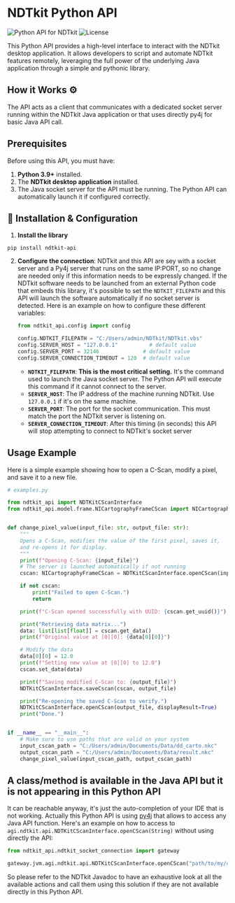 # NDTkit Python API

![Python API for NDTkit](https://img.shields.io/badge/API-Python-blue.svg)
![License](https://img.shields.io/badge/License-Proprietary-green.svg)

This Python API provides a high-level interface to interact with the NDTkit desktop application. It allows developers to script and automate NDTkit features remotely, leveraging the full power of the underlying Java application through a simple and pythonic library.

## How it Works ⚙️

The API acts as a client that communicates with a dedicated socket server running within the NDTkit Java application or that uses directly py4j for basic Java API call.

## Prerequisites

Before using this API, you must have:

1.  **Python 3.9+** installed.
2.  The **NDTkit desktop application** installed.
3.  The Java socket server for the API must be running. The Python API can automatically launch it if configured correctly.

## 🚀 Installation & Configuration

1.  **Install the library**

```
pip install ndtkit-api
```

2.  **Configure the connection**: NDTkit and this API are sey with a socket server and a Py4j server that runs on the same IP:PORT, so no change are needed only if this information needs to be expressly changed. If the NDTkit software needs to be launched from an external Python code that embeds this library, it's possible to set the `NDTKIT_FILEPATH` and this API will launch the software automatically if no socket server is detected. Here is an example on how to configure these different variables:

    ```python
    from ndtkit_api.config import config

    config.NDTKIT_FILEPATH = "C:/Users/admin/NDTkit/NDTkit.vbs"
    config.SERVER_HOST = "127.0.0.1"          # default value
    config.SERVER_PORT = 32146              # default value
    config.SERVER_CONNECTION_TIMEOUT = 120  # default value
    ```

    - **`NDTKIT_FILEPATH`**: **This is the most critical setting.** It's the command used to launch the Java socket server. The Python API will execute this command if it cannot connect to the server.
    - **`SERVER_HOST`**: The IP address of the machine running NDTkit. Use `127.0.0.1` if it's on the same machine.
    - **`SERVER_PORT`**: The port for the socket communication. This must match the port the NDTkit server is listening on.
    - **`SERVER_CONNECTION_TIMEOUT`**: After this timing (in seconds) this API will stop attempting to connect to NDTkit's socket server

## Usage Example

Here is a simple example showing how to open a C-Scan, modify a pixel, and save it to a new file.

```python
# examples.py

from ndtkit_api import NDTKitCScanInterface
from ndtkit_api.model.frame.NICartographyFrameCScan import NICartographyFrameCScan


def change_pixel_value(input_file: str, output_file: str):
    """
    Opens a C-Scan, modifies the value of the first pixel, saves it,
    and re-opens it for display.
    """
    print(f"Opening C-Scan: {input_file}")
    # The server is launched automatically if not running
    cscan: NICartographyFrameCScan = NDTKitCScanInterface.openCScan(input_file)

    if not cscan:
        print("Failed to open C-Scan.")
        return

    print(f"C-Scan opened successfully with UUID: {cscan.get_uuid()}")

    print("Retrieving data matrix...")
    data: list[list[float]] = cscan.get_data()
    print(f"Original value at [0][0]: {data[0][0]}")

    # Modify the data
    data[0][0] = 12.0
    print(f"Setting new value at [0][0] to 12.0")
    cscan.set_data(data)

    print(f"Saving modified C-Scan to: {output_file}")
    NDTKitCScanInterface.saveCscan(cscan, output_file)

    print("Re-opening the saved C-Scan to verify.")
    NDTKitCScanInterface.openCScan(output_file, displayResult=True)
    print("Done.")


if __name__ == "__main__":
    # Make sure to use paths that are valid on your system
    input_cscan_path = "C:/Users/admin/Documents/Data/dd_carto.nkc"
    output_cscan_path = "C:/Users/admin/Documents/Data/result.nkc"
    change_pixel_value(input_cscan_path, output_cscan_path)

```

## A class/method is available in the Java API but it is not appearing in this Python API

It can be reachable anyway, it's just the auto-completion of your IDE that is not working. Actually this Python API is using [py4j](https://www.py4j.org/) that allows to access any Java API function.
Here's an example on how to access to `agi.ndtkit.api.NDTKitCScanInterface.openCScan(String)` without using directly the API:

```python
from ndtkit_api.ndtkit_socket_connection import gateway

gateway.jvm.agi.ndtkit.api.NDTKitCScanInterface.openCScan("path/to/my/cscan") # type: ignore
```

So please refer to the NDTkit Javadoc to have an exhaustive look at all the available actions and call them using this solution if they are not available directly in this Python API.
